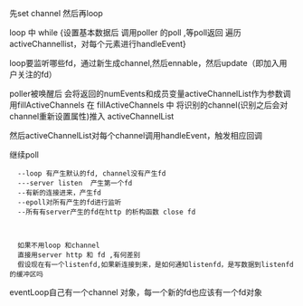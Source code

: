 先set channel 
然后再loop

loop 中  while  {设置基本数据后  调用poller 的poll ,等poll返回 遍历activeChannellist，对每个元素进行handleEvent}

loop要监听哪些fd，通过新生成channel,然后ennable，然后update（即加入用户关注的fd）





poller被唤醒后
会将返回的numEvents和成员变量activeChannelList作为参数调用fillActiveChannels
在  fillActiveChannels 中  将识别的channel(识别之后会对channel重新设置属性)推入  activeChannelList

然后activeChannelList对每个channel调用handleEvent，触发相应回调

继续poll


	  --loop 有产生默认的fd, channel没有产生fd
	  ---server listen  产生第一个fd
	  --有新的连接进来，产生fd
	  --epoll对所有产生的fd进行监听
	  --所有有server产生的fd在http 的析构函数 close fd
	  
	  
	  
	  如果不用loop 和channel
	  直接用server http 和 fd ,有何差别
	  假设现在有一个listenfd,如果新连接到来，是如何通知listenfd，是写数据到listenfd的缓冲区吗


eventLoop自己有一个channel 对象，每一个新的fd也应该有一个fd对象
